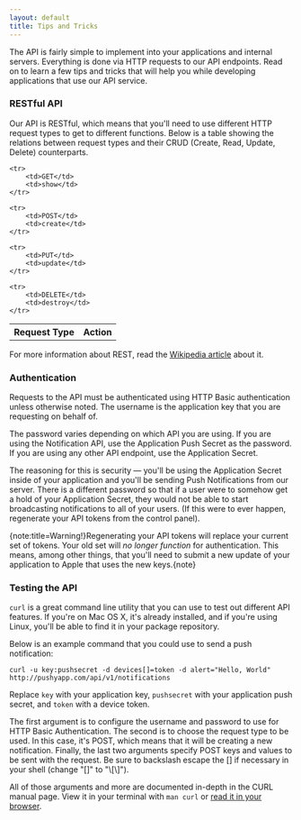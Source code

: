 ```yaml
---
layout: default
title: Tips and Tricks
---
```


The API is fairly simple to implement into your applications and internal servers. Everything is done via HTTP requests to our API endpoints. Read on to learn a few tips and tricks that will help you while developing applications that use our API service.

### RESTful API
Our API is RESTful, which means that you'll need to use different HTTP request types to get to different functions. Below is a table showing the relations between request types and their CRUD (Create, Read, Update, Delete) counterparts.

<table>
	<tr>
		<th>Request Type</th>
		<th>Action</th>
	</tr>
	
	<tr>
		<td>GET</td>
		<td>show</td>
	</tr>
	
	<tr>
		<td>POST</td>
		<td>create</td>
	</tr>
	
	<tr>
		<td>PUT</td>
		<td>update</td>
	</tr>
	
	<tr>
		<td>DELETE</td>
		<td>destroy</td>
	</tr>
</table>

For more information about REST, read the [Wikipedia article](http://en.wikipedia.org/wiki/REST) about it.

### Authentication
Requests to the API must be authenticated using HTTP Basic authentication unless otherwise noted. The username is the application key that you are requesting on behalf of.

The password varies depending on which API you are using. If you are using the Notification API, use the Application Push Secret as the password. If you are using any other API endpoint, use the Application Secret.

The reasoning for this is security &mdash; you'll be using the Application Secret inside of your application and you'll be sending Push Notifications from our server. There is a different password so that if a user were to somehow get a hold of your Application Secret, they would not be able to start broadcasting notifications to all of your users. (If this were to ever happen, regenerate your API tokens from the control panel).

{note:title=Warning!}Regenerating your API tokens will replace your current set of tokens. Your old set will *no longer function* for authentication. This means, among other things, that you'll need to submit a new update of your application to Apple that uses the new keys.{note}

### Testing the API
`curl` is a great command line utility that you can use to test out different API features. If you're on Mac OS X, it's already installed, and if you're using Linux, you'll be able to find it in your package repository.

Below is an example command that you could use to send a push notification:

	curl -u key:pushsecret -d devices[]=token -d alert="Hello, World" http://pushyapp.com/api/v1/notifications

Replace `key` with your application key, `pushsecret` with your application push secret, and `token` with a device token.

The first argument is to configure the username and password to use for HTTP Basic Authentication. The second is to choose the request type to be used. In this case, it's POST, which means that it will be creating a new notification. Finally, the last two arguments specify POST keys and values to be sent with the request. Be sure to backslash escape the \[\] if necessary in your shell (change "\[\]" to "\\\[\\\]").

All of those arguments and more are documented in-depth in the CURL manual page. View it in your terminal with `man curl` or [read it in your browser](http://curl.haxx.se/docs/manpage.html).
